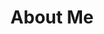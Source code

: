 ---
title: About Me
type: page
layout: how-it-works
url:
userContentTitle: About Me
userContentDescription: If you want to adel
userContentImg: "/images/people.png"
menu:
    main:
        SectionPagesMenu: main
        url: "/about-me/"
        weight: 1

---
